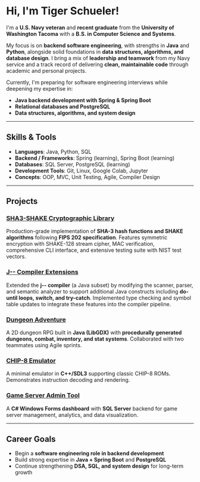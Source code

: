 # Hi, I'm Tiger Schueler!  

I'm a **U.S. Navy veteran** and **recent graduate** from the **University of Washington Tacoma** with a **B.S. in Computer Science and Systems**.  

My focus is on **backend software engineering**, with strengths in **Java** and **Python**, alongside solid foundations in **data structures, algorithms, and database design**. I bring a mix of **leadership and teamwork** from my Navy service and a track record of delivering **clean, maintainable code** through academic and personal projects.  

Currently, I'm preparing for software engineering interviews while deepening my expertise in:  
- **Java backend development with Spring & Spring Boot**  
- **Relational databases and PostgreSQL**  
- **Data structures, algorithms, and system design**  

---

## Skills & Tools
- **Languages**: Java, Python, SQL  
- **Backend / Frameworks**: Spring (learning), Spring Boot (learning)  
- **Databases**: SQL Server, PostgreSQL (learning)  
- **Development Tools**: Git, Linux, Google Colab, Jupyter  
- **Concepts**: OOP, MVC, Unit Testing, Agile, Compiler Design  

---

## Projects

### [SHA3-SHAKE Cryptographic Library](https://github.com/BigCatSoftware/sha3-shake-library)  
Production-grade implementation of **SHA-3 hash functions and SHAKE algorithms** following **FIPS 202 specification**. Features symmetric encryption with SHAKE-128 stream cipher, MAC verification, comprehensive CLI interface, and extensive testing suite with NIST test vectors.

### [J-- Compiler Extensions](https://github.com/BigCatSoftware/j--)  
Extended the **j-- compiler** (a Java subset) by modifying the scanner, parser, and semantic analyzer to support additional Java constructs including **do-until loops, switch, and try-catch**. Implemented type checking and symbol table updates to integrate these features into the compiler pipeline.  

### [Dungeon Adventure](https://github.com/BigCatSoftware/Dungeon-Adventure)  
A 2D dungeon RPG built in **Java (LibGDX)** with **procedurally generated dungeons, combat, inventory, and stat systems**. Collaborated with two teammates using Agile sprints.  

### [CHIP-8 Emulator](https://github.com/BigCatSoftware/chip-8)  
A minimal emulator in **C++/SDL3** supporting classic CHIP-8 ROMs. Demonstrates instruction decoding and rendering.

### [Game Server Admin Tool](https://github.com/BigCatSoftware/WizzardGamesGUI)  
A **C# Windows Forms dashboard** with **SQL Server** backend for game server management, analytics, and data visualization.

---

## Career Goals
- Begin a **software engineering role in backend development**  
- Build strong expertise in **Java + Spring Boot** and **PostgreSQL**  
- Continue strengthening **DSA, SQL, and system design** for long-term growth
